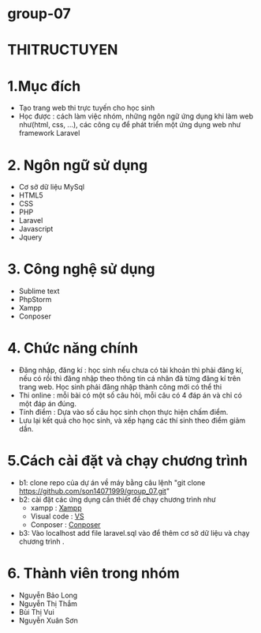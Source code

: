 # group-07
# THITRUCTUYEN
# 1.Mục đích
  - Tạo trang web thi trực tuyến cho học sinh 
  - Học được : cách làm việc nhóm, những ngôn ngữ ứng dụng khi làm web như(html, css, ...), các công cụ để phát triển một ứng dụng web như framework Laravel 
# 2. Ngôn ngữ sử dụng
   - Cơ sở dữ liệu MySql
   - HTML5
   - CSS
   - PHP
   - Laravel
   - Javascript
   - Jquery
# 3. Công nghệ sử dụng
   - Sublime text
   - PhpStorm
   - Xampp
   - Conposer
# 4. Chức năng chính
  - Đăng nhập, đăng kí : học sinh nếu chưa có tài khoản thì phải đăng kí, nếu có rồi thì đăng nhập theo thông tin cá nhân đã từng đăng kí trên trang web. Học sinh phải đăng nhập thành công mới có thể thi
  - Thi online :  mỗi bài có một số câu hỏi, mỗi câu có 4 đáp án và chỉ có một đáp án đúng.
  - Tính điểm : Dựa vào số câu học sinh chọn thực hiện chấm điểm.
  - Lưu lại kết quả cho học sinh, và xếp hạng các thí sinh theo điểm giảm dần.
# 5.Cách cài đặt và chạy chương trình
- b1: clone repo của dự án về máy bằng câu lệnh "git clone https://github.com/son14071999/group_07.git"
- b2: cài đặt các ứng dụng cần thiết để chạy chương trình như 
   * xampp : [Xampp](https://www.apachefriends.org/download.html)
   * Visual code : [VS](https://code.visualstudio.com/)
   * Conposer : [Conposer](https://getcomposer.org/download/) 
- b3: Vào localhost add file laravel.sql vào để thêm cơ sở dữ liệu  và chạy chương trình .
# 6. Thành viên trong nhóm
   - Nguyễn Bảo Long
   - Nguyễn Thị Thắm
   - Bùi Thị Vui
   - Nguyễn Xuân Sơn
